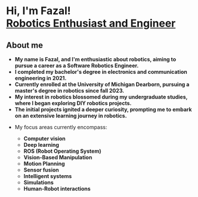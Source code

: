 <h1>Hi, I'm Fazal! <br/><a href="https://www.linkedin.com/in/fazal-rahaman-pasha-mohammed-600775181/">Robotics Enthusiast and Engineer</a></h1>

<h2><strong>About me</strong></h2>
<ul>
  <li><b>My name is Fazal, and I'm enthusiastic about robotics, aiming to pursue a career as a Software Robotics Engineer.</b></li>
  <li><b>I completed my bachelor's degree in electronics and communication engineering in 2021.</b></li>
  <li><b>Currently enrolled at the University of Michigan Dearborn, pursuing a master's degree in robotics since fall 2023.</b></li>
  <li><b>My interest in robotics blossomed during my undergraduate studies, where I began exploring DIY robotics projects.</b></li>
  <li><b>The initial projects ignited a deeper curiosity, prompting me to embark on an extensive learning journey in robotics.</b></li>
</ul>
<ul>
  <li>My focus areas currently encompass:</li>
  <ul>
    <li><b>Computer vision</b></li>
    <li><b>Deep learning</b></li>
    <li><b>ROS (Robot Operating System)</b></li>
    <li><b>Vision-Based Manipulation</b></li>
    <li><b>Motion Planning</b></li>
    <li><b>Sensor fusion</b></li>
    <li><b>Intelligent systems</b></li>
    <li><b>Simulations</b></li>
    <li><b>Human-Robot interactions</b></li>
  </ul>
</ul>
